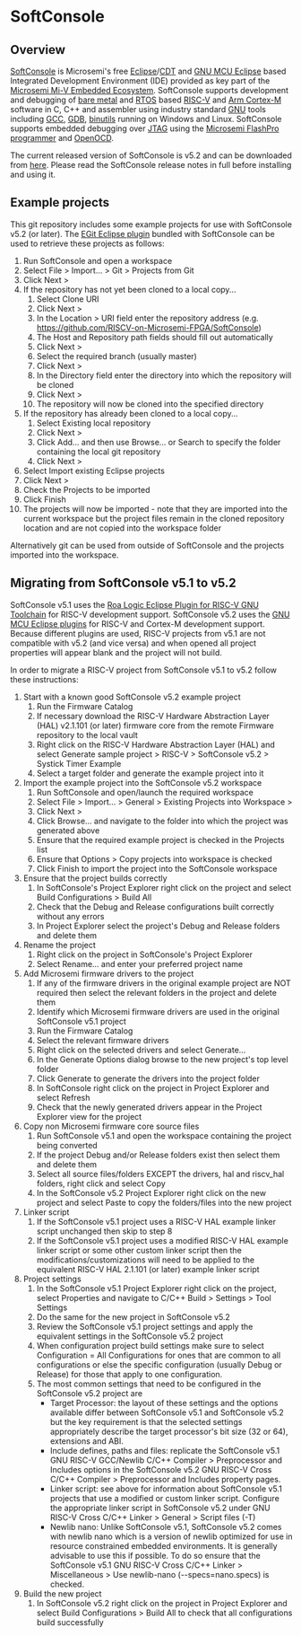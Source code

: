 # SoftConsole

## Overview

[SoftConsole](https://www.microsemi.com/products/fpga-soc/design-resources/design-software/softconsole) is Microsemi's free [Eclipse](https://www.eclipse.org/home/index.php)/[CDT](https://www.eclipse.org/cdt/) and [GNU MCU Eclipse](https://gnu-mcu-eclipse.github.io/) based Integrated Development Environment (IDE) provided as key part of the [Microsemi Mi-V Embedded Ecosystem](https://www.microsemi.com/products/fpga-soc/mi-v-ecosystem). SoftConsole supports development and debugging of [bare metal](https://en.wikipedia.org/wiki/Bare_machine) and [RTOS](https://en.wikipedia.org/wiki/Real-time_operating_system) based [RISC-V](https://riscv.org/) and [Arm Cortex-M](https://www.arm.com/products/processors/cortex-m) software in C, C++ and assembler using industry standard [GNU](https://www.gnu.org/) tools including [GCC](https://gcc.gnu.org/), [GDB](https://www.gnu.org/software/gdb/), [binutils](https://www.gnu.org/software/binutils/) running on Windows and Linux. SoftConsole supports embedded debugging over [JTAG](https://en.wikipedia.org/wiki/JTAG) using the [Microsemi FlashPro programmer](https://www.microsemi.com/products/fpga-soc/design-resources/programming-debug-tools) and [OpenOCD](http://openocd.org/).

The current released version of SoftConsole is v5.2 and can be downloaded from [here](https://www.microsemi.com/products/fpga-soc/design-resources/design-software/softconsole#downloads).
Please read the SoftConsole release notes in full before installing and using it.

## Example projects

This git repository includes some example projects for use with SoftConsole v5.2 (or later).
The [EGit Eclipse plugin](https://www.eclipse.org/egit/) bundled with SoftConsole can be used to retrieve these projects as follows:

1. Run SoftConsole and open a workspace
2. Select File > Import… > Git > Projects from Git
3. Click Next >
4. If the repository has not yet been cloned to a local copy...
   1. Select Clone URI
   2. Click Next >
   3. In the Location > URI field enter the repository address (e.g. https://github.com/RISCV-on-Microsemi-FPGA/SoftConsole) 
   4. The Host and Repository path fields should fill out automatically
   5. Click Next >
   6. Select the required branch (usually master)
   7. Click Next >
   8. In the Directory field enter the directory into which the repository will be cloned
   9. Click Next >
   10. The repository will now be cloned into the specified directory
5. If the repository has already been cloned to a local copy...
   1. Select Existing local repository
   2. Click Next >
   3. Click Add… and then use Browse… or Search to specify the folder containing the local git repository
   4. Click Next > 
6. Select Import existing Eclipse projects 
7. Click Next >
8. Check the Projects to be imported 
9. Click Finish
10. The projects will now be imported - note that they are imported into the current workspace but the project files remain in the cloned repository location and are not copied into the workspace folder

Alternatively git can be used from outside of SoftConsole and the projects imported into the workspace.

## Migrating from SoftConsole v5.1 to v5.2

SoftConsole v5.1 uses the [Roa Logic Eclipse Plugin for RISC-V GNU Toolchain](https://github.com/RoaLogic/riscv_gnu_eclipse) for RISC-V development support.
SoftConsole v5.2 uses the [GNU MCU Eclipse plugins](https://gnu-mcu-eclipse.github.io/) for RISC-V and Cortex-M development support.
Because different plugins are used, RISC-V projects from v5.1 are not compatible with v5.2 (and vice versa) and when opened all project properties will appear blank and the project will not build.

In order to migrate a RISC-V project from SoftConsole v5.1 to v5.2 follow these instructions:

1. Start with a known good SoftConsole v5.2 example project
   1. Run the Firmware Catalog
   2. If necessary download the RISC-V Hardware Abstraction Layer (HAL) v2.1.101 (or later) firmware core from the remote Firmware repository to the local vault
   3. Right click on the RISC-V Hardware Abstraction Layer (HAL) and select Generate sample project > RISC-V > SoftConsole v5.2 > Systick Timer Example
   4. Select a target folder and generate the example project into it
2. Import the example project into the SoftConsole v5.2 workspace
   1. Run SoftConsole and open/launch the required workspace
   2. Select File > Import… > General > Existing Projects into Workspace > 
   3. Click Next >
   4. Click Browse… and navigate to the folder into which the project was generated above
   5. Ensure that the required example project is checked in the Projects list
   6. Ensure that Options > Copy projects into workspace is checked
   7. Click Finish to import the project into the SoftConsole workspace
3. Ensure that the project builds correctly
   1. In SoftConsole's Project Explorer right click on the project and select Build Configurations > Build All
   2. Check that the Debug and Release configurations built correctly without any errors
   3. In Project Explorer select the project's Debug and Release folders and delete them
4. Rename the project
   1. Right click on the project in SoftConsole's Project Explorer
   2. Select Rename… and enter your preferred project name
5. Add Microsemi firmware drivers to the project
   1. If any of the firmware drivers in the original example project are NOT required then select the relevant folders in the project and delete them
   2. Identify which Microsemi firmware drivers are used in the original SoftConsole v5.1 project
   3. Run the Firmware Catalog
   4. Select the relevant firmware drivers 
   5. Right click on the selected drivers and select Generate…
   6. In the Generate Options dialog browse to the new project's top level folder
   7. Click Generate to generate the drivers into the project folder
   8. In SoftConsole right click on the project in Project Explorer and select Refresh
   9. Check that the newly generated drivers appear in the Project Explorer view for the project
6. Copy non Microsemi firmware core source files
   1. Run SoftConsole v5.1 and open the workspace containing the project being converted
   2. If the project Debug and/or Release folders exist then select them and delete them
   3. Select all source files/folders EXCEPT the drivers, hal and riscv_hal folders, right click and select Copy
   4. In the SoftConsole v5.2 Project Explorer right click on the new project and select Paste to copy the folders/files into the new project
7. Linker script
   1. If the SoftConsole v5.1 project uses a RISC-V HAL example linker script unchanged then skip to step 8
   2. If the SoftConsole v5.1 project uses a modified RISC-V HAL example linker script or some other custom linker script then the modifications/customizations will need to be applied to the equivalent RISC-V HAL 2.1.101 (or later) example linker script
8. Project settings
   1. In the SoftConsole v5.1 Project Explorer right click on the project, select Properties and navigate to C/C++ Build > Settings > Tool Settings
   2. Do the same for the new project in SoftConsole v5.2
   3. Review the SoftConsole v5.1 project settings and apply the equivalent settings in the SoftConsole v5.2 project
   4. When configuration project build settings make sure to select Configuration = All Configurations for ones that are common to all configurations or else the specific configuration (usually Debug or Release) for those that apply to one configuration.
   5. The most common settings that need to be configured in the SoftConsole v5.2 project are
      - Target Processor: the layout of these settings and the options available differ between SoftConsole v5.1 and SoftConsole v5.2 but the key requirement is that the selected settings appropriately describe the target processor's bit size (32 or 64), extensions and ABI.
      - Include defines, paths and files: replicate the SoftConsole v5.1 GNU RISC-V GCC/Newlib C/C++ Compiler > Preprocessor and Includes options in the SoftConsole v5.2 GNU RISC-V Cross C/C++ Compiler > Preprocessor and Includes property pages.
      - Linker script: see above for information about SoftConsole v5.1 projects that use a modified or custom linker script. Configure the appropriate linker script in SoftConsole v5.2 under GNU RISC-V Cross C/C++ Linker > General > Script files (-T)
      - Newlib nano: Unlike SoftConsole v5.1, SoftConsole v5.2 comes with newlib nano which is a version of newlib optimized for use in resource constrained embedded environments. It is generally advisable to use this if possible. To do so ensure that the SoftConsole v5.1 GNU RISC-V Cross C/C++ Linker > Miscellaneous > Use newlib-nano (--specs=nano.specs) is checked.
9.	Build the new project
    1.	In SoftConsole v5.2 right click on the project in Project Explorer and select Build Configurations > Build All to check that all configurations build successfully
 
